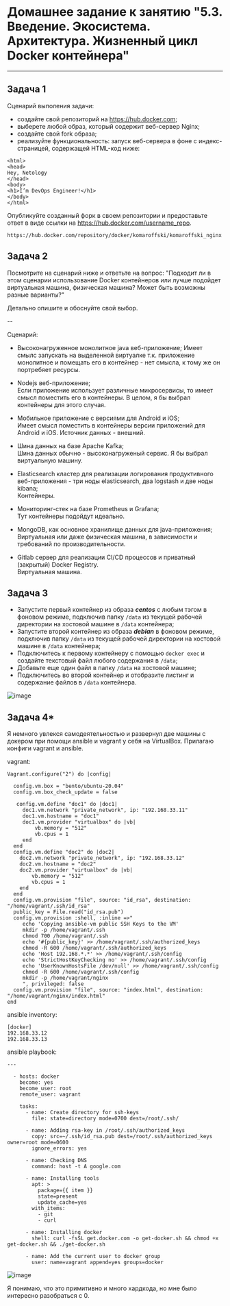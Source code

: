 
# Домашнее задание к занятию "5.3. Введение. Экосистема. Архитектура. Жизненный цикл Docker контейнера"


---

## Задача 1

Сценарий выполения задачи:

- создайте свой репозиторий на https://hub.docker.com;
- выберете любой образ, который содержит веб-сервер Nginx;
- создайте свой fork образа;
- реализуйте функциональность:
запуск веб-сервера в фоне с индекс-страницей, содержащей HTML-код ниже:
```
<html>
<head>
Hey, Netology
</head>
<body>
<h1>I’m DevOps Engineer!</h1>
</body>
</html>
```
Опубликуйте созданный форк в своем репозитории и предоставьте ответ в виде ссылки на https://hub.docker.com/username_repo.
```
https://hub.docker.com/repository/docker/komaroffski/komaroffski_nginx
```

## Задача 2

Посмотрите на сценарий ниже и ответьте на вопрос:
"Подходит ли в этом сценарии использование Docker контейнеров или лучше подойдет виртуальная машина, физическая машина? Может быть возможны разные варианты?"

Детально опишите и обоснуйте свой выбор.

--

Сценарий:  

- Высоконагруженное монолитное java веб-приложение; 
Имеет смылс запускать на выделенной виртуалке т.к. приложение монолитное и помещать его в контейнер - нет смысла, к тому же он портребяет ресурсы.  

- Nodejs веб-приложение;  
Если приложение использует различные микросервисы, то имеет смысл поместить его в контейнеры. В целом, я бы выбрал контейнеры для этого случая.  

- Мобильное приложение c версиями для Android и iOS;  
Имеет смысл поместить в контейнеры версии приложений для Android и iOS. Источник данных - внешний.  

- Шина данных на базе Apache Kafka;  
Шина данных обычно - высоконагруженый сервис. Я бы выбрал виртуальную машину.  

- Elasticsearch кластер для реализации логирования продуктивного веб-приложения - три ноды elasticsearch, два logstash и две ноды kibana;  
Контейнеры.  

- Мониторинг-стек на базе Prometheus и Grafana;  
Тут контейнеры подойдут идеально.  

- MongoDB, как основное хранилище данных для java-приложения;  
Виртуальная или даже физическая машина, в зависимости и требований по производительности.  

- Gitlab сервер для реализации CI/CD процессов и приватный (закрытый) Docker Registry.  
Виртуальная машина.  

## Задача 3

- Запустите первый контейнер из образа ***centos*** c любым тэгом в фоновом режиме, подключив папку ```/data``` из текущей рабочей директории на хостовой машине в ```/data``` контейнера;
- Запустите второй контейнер из образа ***debian*** в фоновом режиме, подключив папку ```/data``` из текущей рабочей директории на хостовой машине в ```/data``` контейнера;
- Подключитесь к первому контейнеру с помощью ```docker exec``` и создайте текстовый файл любого содержания в ```/data```;
- Добавьте еще один файл в папку ```/data``` на хостовой машине;
- Подключитесь во второй контейнер и отобразите листинг и содержание файлов в ```/data``` контейнера.

![image](https://user-images.githubusercontent.com/93157702/167817915-66a5ff9a-be4d-4a3c-b190-50de15fdce99.png)

## Задача 4*

Я немного увлекся самодеятельностью и развернул две машины с докером при помощи ansible и vagrant у себя на VirtualBox.
Прилагаю конфиги vagrant и ansible.

vagrant:
```
Vagrant.configure("2") do |config|

  config.vm.box = "bento/ubuntu-20.04"
  config.vm.box_check_update = false

   config.vm.define "doc1" do |doc1|
     doc1.vm.network "private_network", ip: "192.168.33.11"
     doc1.vm.hostname = "doc1"
     doc1.vm.provider "virtualbox" do |vb|
         vb.memory = "512"
         vb.cpus = 1
     end
  end
  config.vm.define "doc2" do |doc2|
    doc2.vm.network "private_network", ip: "192.168.33.12"
    doc2.vm.hostname = "doc2"
    doc2.vm.provider "virtualbox" do |vb|
        vb.memory = "512"
        vb.cpus = 1
    end
  end
  config.vm.provision "file", source: "id_rsa", destination: "/home/vagrant/.ssh/id_rsa"
  public_key = File.read("id_rsa.pub")
  config.vm.provision :shell, :inline =>"
     echo 'Copying ansible-vm public SSH Keys to the VM'
     mkdir -p /home/vagrant/.ssh
     chmod 700 /home/vagrant/.ssh
     echo '#{public_key}' >> /home/vagrant/.ssh/authorized_keys
     chmod -R 600 /home/vagrant/.ssh/authorized_keys
     echo 'Host 192.168.*.*' >> /home/vagrant/.ssh/config
     echo 'StrictHostKeyChecking no' >> /home/vagrant/.ssh/config
     echo 'UserKnownHostsFile /dev/null' >> /home/vagrant/.ssh/config
     chmod -R 600 /home/vagrant/.ssh/config
     mkdir -p /home/vagrant/nginx
     ", privileged: false
  config.vm.provision "file", source: "index.html", destination: "/home/vagrant/nginx/index.html"
end
```

ansible inventory:
```
[docker]
192.168.33.12
192.168.33.13
```
ansible playbook:
```
---

  - hosts: docker
    become: yes
    become_user: root
    remote_user: vagrant

    tasks:
      - name: Create directory for ssh-keys
        file: state=directory mode=0700 dest=/root/.ssh/

      - name: Adding rsa-key in /root/.ssh/authorized_keys
        copy: src=~/.ssh/id_rsa.pub dest=/root/.ssh/authorized_keys owner=root mode=0600
        ignore_errors: yes

      - name: Checking DNS
        command: host -t A google.com

      - name: Installing tools
        apt: >
          package={{ item }}
          state=present
          update_cache=yes
        with_items:
          - git
          - curl

      - name: Installing docker
        shell: curl -fsSL get.docker.com -o get-docker.sh && chmod +x get-docker.sh && ./get-docker.sh

      - name: Add the current user to docker group
        user: name=vagrant append=yes groups=docker
```

![image](https://user-images.githubusercontent.com/93157702/167821713-453f9476-255f-4f59-865b-452c729c9eb5.png)


Я понимаю, что это примитивно и много хардкода, но мне было интересно разобраться с 0.
